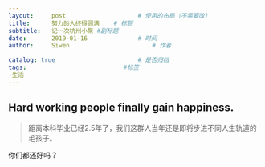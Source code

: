 ```yaml
---
layout:     post   				    # 使用的布局（不需要改）
title:      努力的人终得圆满 	# 标题 
subtitle:   记一次杭州小聚 #副标题
date:       2019-01-16 				# 时间
author:     Siwen 						# 作者

catalog: true 						# 是否归档
tags:			  				#标签
-生活
---
```

## Hard working people finally gain happiness.

>距离本科毕业已经2.5年了，我们这群人当年还是即将步进不同人生轨道的毛孩子。

你们都还好吗？